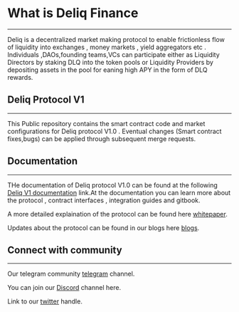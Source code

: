 # What is Deliq Finance
***
Deliq is a decentralized market making protocol to enable frictionless flow of liquidity into exchanges , money markets , yield aggregators etc . Individuals ,DAOs,founding teams,VCs can participate either as Liquidity Directors by staking DLQ into the token pools or Liquidity Providers by depositing assets in the pool for eaning high APY in the form of DLQ rewards.

## Deliq Protocol V1
***
This Public repository contains the smart contract code and market configurations for Deliq protocol V1.0 . Eventual changes (Smart contract fixes,bugs) can be applied through subsequent merge requests.

## Documentation
***
THe documentation of Deliq protocol V1.0 can be found at the following [Deliq V1 documentation](https://deliqfinance.com/developers/) link.At the documentation you can learn more about the protocol , contract interfaces , integration guides and gitbook.

A more detailed explaination of the protocol can be found here [whitepaper](https://deliqfinance.com/wp-content/uploads/2021/09/Deliq-Whitepaper.pdf).

Updates about the protocol can be found in our blogs here [blogs](https://deliqfinance.medium.com).

## Connect with community
***
Our telegram community [telegram](https://t.me/DeliqFinance) channel.

You can join our [Discord](https://discord.gg/byTvJACbsQ) channel here.

Link to our [twitter](https://twitter.com/deliqfinance) handle.


